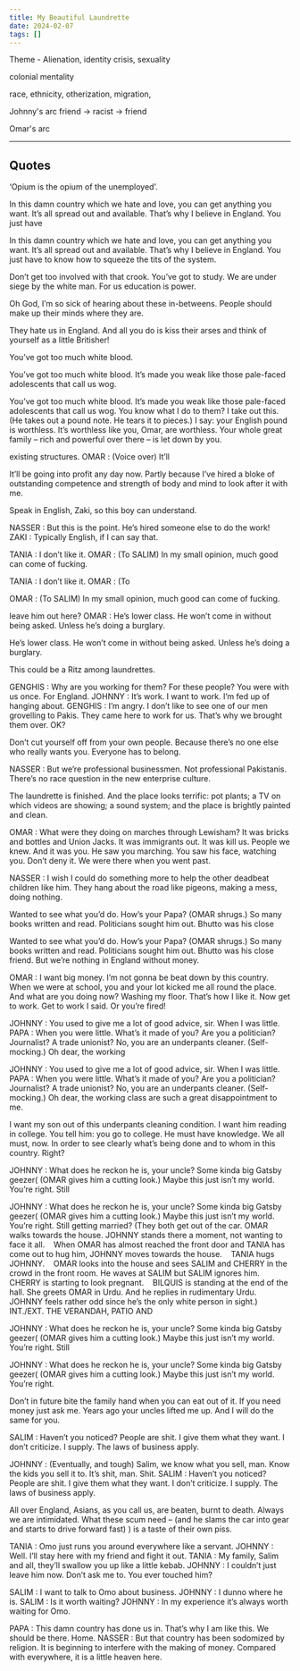 ```yaml
---
title: My Beautiful Laundrette
date: 2024-02-07
tags: []
---
```

Theme - Alienation, identity crisis, sexuality 

colonial mentality

race, ethnicity, otherization, migration, 

Johnny's arc 
friend -> racist -> friend 

Omar's arc 


---

## Quotes

‘Opium is the opium of the unemployed’.

In this damn country which we hate and love, you can get anything you want. It’s all spread out and available. That’s why I believe in England. You just have

In this damn country which we hate and love, you can get anything you want. It’s all spread out and available. That’s why I believe in England. You just have to know how to squeeze the tits of the system.

Don’t get too involved with that crook. You’ve got to study. We are under siege by the white man. For us education is power.

Oh God, I’m so sick of hearing about these in-betweens. People should make up their minds where they are.

They hate us in England. And all you do is kiss their arses and think of yourself as a little Britisher!

You’ve got too much white blood.

You’ve got too much white blood. It’s made you weak like those pale-faced adolescents that call us wog.

You’ve got too much white blood. It’s made you weak like those pale-faced adolescents that call us wog. You know what I do to them? I take out this. (He takes out a pound note. He tears it to pieces.) I say: your English pound is worthless. It’s worthless like you, Omar, are worthless. Your whole great family – rich and powerful over there – is let down by you.

existing structures. OMAR : (Voice over) It’ll

It’ll be going into profit any day now. Partly because I’ve hired a bloke of outstanding competence and strength of body and mind to look after it with me.

Speak in English, Zaki, so this boy can understand.

NASSER : But this is the point. He’s hired someone else to do the work! ZAKI : Typically English, if I can say that.

TANIA : I don’t like it. OMAR : (To SALIM) In my small opinion, much good can come of fucking.

TANIA : I don’t like it. OMAR : (To

OMAR : (To SALIM) In my small opinion, much good can come of fucking.

leave him out here? OMAR : He’s lower class. He won’t come in without being asked. Unless he’s doing a burglary.

He’s lower class. He won’t come in without being asked. Unless he’s doing a burglary.

This could be a Ritz among laundrettes.

GENGHIS : Why are you working for them? For these people? You were with us once. For England. JOHNNY : It’s work. I want to work. I’m fed up of hanging about. GENGHIS : I’m angry. I don’t like to see one of our men grovelling to Pakis. They came here to work for us. That’s why we brought them over. OK?

Don’t cut yourself off from your own people. Because there’s no one else who really wants you. Everyone has to belong.

NASSER : But we’re professional businessmen. Not professional Pakistanis. There’s no race question in the new enterprise culture.

The laundrette is finished. And the place looks terrific: pot plants; a TV on which videos are showing; a sound system; and the place is brightly painted and clean.

OMAR : What were they doing on marches through Lewisham? It was bricks and bottles and Union Jacks. It was immigrants out. It was kill us. People we knew. And it was you. He saw you marching. You saw his face, watching you. Don’t deny it. We were there when you went past.

NASSER : I wish I could do something more to help the other deadbeat children like him. They hang about the road like pigeons, making a mess, doing nothing.

Wanted to see what you’d do. How’s your Papa? (OMAR shrugs.) So many books written and read. Politicians sought him out. Bhutto was his close

Wanted to see what you’d do. How’s your Papa? (OMAR shrugs.) So many books written and read. Politicians sought him out. Bhutto was his close friend. But we’re nothing in England without money.

OMAR : I want big money. I’m not gonna be beat down by this country. When we were at school, you and your lot kicked me all round the place. And what are you doing now? Washing my floor. That’s how I like it. Now get to work. Get to work I said. Or you’re fired!

JOHNNY : You used to give me a lot of good advice, sir. When I was little. PAPA : When you were little. What’s it made of you? Are you a politician? Journalist? A trade unionist? No, you are an underpants cleaner. (Self-mocking.) Oh dear, the working

JOHNNY : You used to give me a lot of good advice, sir. When I was little. PAPA : When you were little. What’s it made of you? Are you a politician? Journalist? A trade unionist? No, you are an underpants cleaner. (Self-mocking.) Oh dear, the working class are such a great disappointment to me.

I want my son out of this underpants cleaning condition. I want him reading in college. You tell him: you go to college. He must have knowledge. We all must, now. In order to see clearly what’s being done and to whom in this country. Right?

JOHNNY : What does he reckon he is, your uncle? Some kinda big Gatsby geezer( (OMAR gives him a cutting look.) Maybe this just isn’t my world. You’re right. Still

JOHNNY : What does he reckon he is, your uncle? Some kinda big Gatsby geezer( (OMAR gives him a cutting look.) Maybe this just isn’t my world. You’re right. Still getting married? (They both get out of the car. OMAR walks towards the house. JOHNNY stands there a moment, not wanting to face it all.    When OMAR has almost reached the front door and TANIA has come out to hug him, JOHNNY moves towards the house.    TANIA hugs JOHNNY.    OMAR looks into the house and sees SALIM and CHERRY in the crowd in the front room. He waves at SALIM but SALIM ignores him. CHERRY is starting to look pregnant.    BILQUIS is standing at the end of the hall. She greets OMAR in Urdu. And he replies in rudimentary Urdu.    JOHNNY feels rather odd since he’s the only white person in sight.) INT./EXT. THE VERANDAH, PATIO AND

JOHNNY : What does he reckon he is, your uncle? Some kinda big Gatsby geezer( (OMAR gives him a cutting look.) Maybe this just isn’t my world. You’re right. Still

JOHNNY : What does he reckon he is, your uncle? Some kinda big Gatsby geezer( (OMAR gives him a cutting look.) Maybe this just isn’t my world. You’re right.

Don’t in future bite the family hand when you can eat out of it. If you need money just ask me. Years ago your uncles lifted me up. And I will do the same for you.

SALIM : Haven’t you noticed? People are shit. I give them what they want. I don’t criticize. I supply. The laws of business apply.

JOHNNY : (Eventually, and tough) Salim, we know what you sell, man. Know the kids you sell it to. It’s shit, man. Shit. SALIM : Haven’t you noticed? People are shit. I give them what they want. I don’t criticize. I supply. The laws of business apply.

All over England, Asians, as you call us, are beaten, burnt to death. Always we are intimidated. What these scum need – (and he slams the car into gear and starts to drive forward fast) ) is a taste of their own piss.

TANIA : Omo just runs you around everywhere like a servant. JOHNNY : Well. I’ll stay here with my friend and fight it out. TANIA : My family, Salim and all, they’ll swallow you up like a little kebab. JOHNNY : I couldn’t just leave him now. Don’t ask me to. You ever touched him?

SALIM : I want to talk to Omo about business. JOHNNY : I dunno where he is. SALIM : Is it worth waiting? JOHNNY : In my experience it’s always worth waiting for Omo.

PAPA : This damn country has done us in. That’s why I am like this. We should be there. Home. NASSER : But that country has been sodomized by religion. It is beginning to interfere with the making of money. Compared with everywhere, it is a little heaven here.